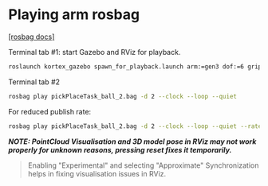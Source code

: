 # Playing arm rosbag

[[rosbag docs]](http://wiki.ros.org/rosbag/Commandline)

Terminal tab #1: start Gazebo and RViz for playback.
```sh
roslaunch kortex_gazebo spawn_for_playback.launch arm:=gen3 dof:=6 gripper:=robotiq_2f_140 use_trajectory_controller:=false --master-logger-level=error
```

Terminal tab #2
```sh
rosbag play pickPlaceTask_ball_2.bag -d 2 --clock --loop --quiet
```

For reduced publish rate:
```sh
rosbag play pickPlaceTask_ball_2.bag -d 2 --clock --loop --quiet --rate 0.1
```

***NOTE: PointCloud Visualisation and 3D model pose in RViz may not work properly for unknown reasons, pressing reset fixes it temporarily.***

> Enabling "Experimental" and selecting "Approximate" Synchronization helps in fixing visualisation issues in RViz.

